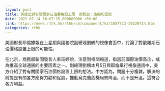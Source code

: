 ```yaml
---
layout: post
title: 美提出對有關國家石油價格設上限　商務部：應勸和促談
date: 2022-07-14 16:07:15.000000000 +08:00
link: https://news.rthk.hk/rthk/ch/component/k2/1657713-20220714.htm
categories: rthk
---
```


美國財長耶倫據報在上星期與國務院副總理劉鶴的視像會面中，討論了對俄羅斯石油價格設置上限的可能性。

在北京，商務部新聞發言人束珏婷說，注意到相關報道，指當前國際油價高企，成為推高全球通脹的主要因素之一。副總理劉鶴本月5日與耶倫舉行視像通話中，美方介紹了對有關國家石油價格設置上限的想法。中方認為，問題十分複雜，解決的前提是有關各方應努力勸和促談，推動烏克蘭危機局勢降溫，而不是升溫，這符合各方利益。
